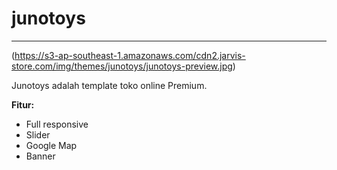 # junotoys
------------

(https://s3-ap-southeast-1.amazonaws.com/cdn2.jarvis-store.com/img/themes/junotoys/junotoys-preview.jpg)

Junotoys adalah template toko online Premium.

**Fitur:**
 - Full responsive 
 - Slider 
 - Google Map 
 - Banner

